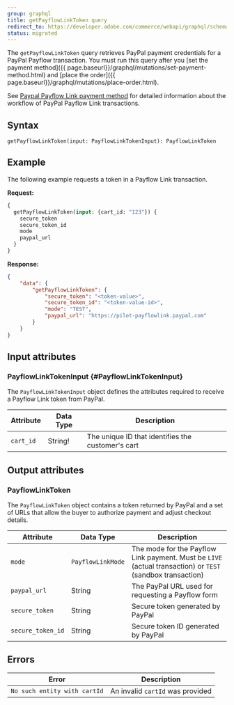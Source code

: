 ```yaml
---
group: graphql
title: getPayflowLinkToken query
redirect_to: https://developer.adobe.com/commerce/webapi/graphql/schema/checkout/queries/get-payflow-link-token/
status: migrated
---
```


The `getPayflowLinkToken` query retrieves PayPal payment credentials for a PayPal Payflow transaction. You must run this query after you [set the payment method]({{ page.baseurl}}/graphql/mutations/set-payment-method.html) and [place the order]({{ page.baseurl}}/graphql/mutations/place-order.html).

See [Paypal Payflow Link payment method]({{page.baseurl}}/graphql/payment-methods/payflow-link.html) for detailed information about the workflow of PayPal Payflow Link transactions.

## Syntax

`getPayflowLinkToken(input: PayflowLinkTokenInput): PayflowLinkToken`

## Example

The following example requests a token in a Payflow Link transaction.

**Request:**

```graphql
{
  getPayflowLinkToken(input: {cart_id: "123"}) {
    secure_token
    secure_token_id
    mode
    paypal_url
  }
}
```

**Response:**

```json
{
    "data": {
        "getPayflowLinkToken": {
            "secure_token": "<token-value>",
            "secure_token_id": "<token-value-id>",
            "mode": "TEST",
            "paypal_url": "https://pilot-payflowlink.paypal.com"
        }
    }
}
```

## Input attributes

### PayflowLinkTokenInput {#PayflowLinkTokenInput}

The `PayflowLinkTokenInput` object defines the attributes required to receive a Payflow Link token from PayPal.

Attribute |  Data Type | Description
--- | --- | ---
`cart_id` | String! | The unique ID that identifies the customer's cart

## Output attributes

### PayflowLinkToken

The `PayflowLinkToken` object contains a token returned by PayPal and a set of URLs that allow the buyer to authorize payment and adjust checkout details.

Attribute |  Data Type | Description
--- | --- | ---
`mode` | `PayflowLinkMode` | The mode for the Payflow Link payment. Must be `LIVE` (actual transaction) or `TEST` (sandbox transaction)
`paypal_url` | String | The PayPal URL used for requesting a Payflow form
`secure_token` | String | Secure token generated by PayPal
`secure_token_id` | String | Secure token ID generated by PayPal

## Errors

Error | Description
--- | ---
`No such entity with cartId` | An invalid `cartId` was provided
